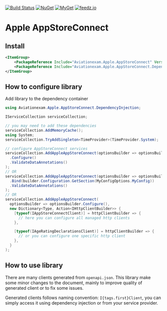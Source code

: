 [![Build Status](https://github.com/aviationexam/apple-app-store-connect-api/actions/workflows/build.yml/badge.svg?branch=main)](https://github.com/aviationexam/apple-app-store-connect-api/actions/workflows/build.yml)
[![NuGet](https://img.shields.io/nuget/v/Aviationexam.Apple.AppStoreConnect.svg?style=flat-square&label=nuget)](https://www.nuget.org/packages/Aviationexam.Apple.AppStoreConnect/)
[![MyGet](https://img.shields.io/myget/apple-app-store-connect/vpre/Aviationexam.Apple.AppStoreConnect?label=MyGet)](https://www.myget.org/feed/apple-app-store-connect/package/nuget/Aviationexam.Apple.AppStoreConnect)
[![feedz.io](https://img.shields.io/badge/endpoint.svg?url=https%3A%2F%2Ff.feedz.io%2Faviationexam%2Fapple-app-store-connect-api%2Fshield%2FAviationexam.Apple.AppStoreConnect%2Flatest&label=Aviationexam.Apple.AppStoreConnect)](https://f.feedz.io/aviationexam/apple-app-store-connect-api/packages/Aviationexam.Apple.AppStoreConnect/latest/download)

# Apple AppStoreConnect

## Install
```xml
<ItemGroup>
    <PackageReference Include="Aviationexam.Apple.AppStoreConnect" Version="" />
    <PackageReference Include="Aviationexam.Apple.AppStoreConnect.DependencyInjection" Version="" />
</ItemGroup>
```

## How to configure library

Add library to the dependency container

```cs
using Aviationexam.Apple.AppStoreConnect.DependencyInjection;

IServiceCollection serviceCollection;

// you may need to add these dependencies
serviceCollection.AddMemoryCache();
using System;
serviceCollection.TryAddSingleton<TimeProvider>(TimeProvider.System);

// configure AppStoreConnect services
serviceCollection.AddAppleAppStoreConnect(optionsBuilder => optionsBuilder
  .Configure()
  .ValidateDataAnnotations()
);
// OR
serviceCollection.AddAppleAppStoreConnect(optionsBuilder => optionsBuilder
  .Bind(builder.Configuration.GetSection(MyConfigOptions.MyConfig))
  .ValidateDataAnnotations()
);
// OR
serviceCollection.AddAppleAppStoreConnect(
  optionsBuilder => optionsBuilder.Configure(),
  new Dictionary<Type, Action<IHttpClientBuilder>> {
    [typeof(IAppStoreConnectClient)] = httpClientBuilder => {
      // here you can configure all managed http clients
    },

    [typeof(IAgeRatingDeclarationsClient)] = httpClientBuilder => {
      // or you can configure one specific http client
    },
  }
);
```

## How to use library

There are many clients generated from `openapi.json`.
This library make some minor changes to the document, mainly to improve quality of generated client or to fix some issues.

Generated clients follows naming convention: `I{tags.first}Client`, you can simply access it using dependency injection or from your service provider.
```cs

```
